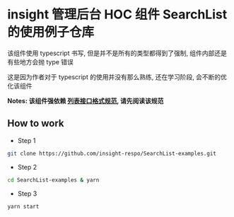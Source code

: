 # insight 管理后台 HOC 组件 SearchList 的使用例子仓库

该组件使用 typescript 书写, 但是并不是所有的类型都得到了强制, 组件内部还是有些地方会抛 type 错误

这是因为作者对于 typescript 的使用并没有那么熟练, 还在学习阶段, 会不断的优化该组件

**Notes: 该组件强依赖 [列表接口格式规范][列表接口格式规范], 请先阅读该规范**

## How to work

* Step 1

```bash
git clone https://github.com/insight-respo/SearchList-examples.git
```

* Step 2

```bash
cd SearchList-examples & yarn
```

* Step 3

```bash
yarn start
```

[列表接口格式规范]: [https://jiang-xuan.github.io/jfrontlife/前后端交互规范#列表接口格式规范]